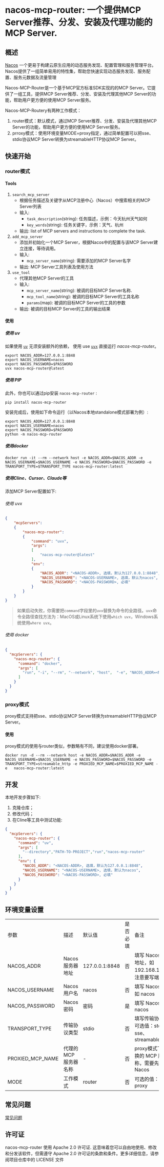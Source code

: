 # nacos-mcp-router: 一个提供MCP Server推荐、分发、安装及代理功能的MCP Server.

## 概述

[Nacos](https://nacos.io) 一个更易于构建云原生应用的动态服务发现、配置管理和服务管理平台。Nacos提供了一组简单易用的特性集，帮助您快速实现动态服务发现、服务配置、服务元数据及流量管理

Nacos-MCP-Router是一个基于MCP官方标准SDK实现的的MCP Server。它提供了一组工具，提供MCP Server推荐、分发、安装及代理其他MCP Server的功能，帮助用户更方便的使用MCP Server服务。

Nacos-MCP-Routery有两种工作模式：
1. router模式：默认模式，通过MCP Server推荐、分发、安装及代理其他MCP Server的功能，帮助用户更方便的使用MCP Server服务。
2. prroxy模式：使用环境变量MODE=proxy指定，通过简单配置可以把sse、stdio协议MCP Server转换为streamableHTTP协议MCP Server。

## 快速开始
### router模式
#### Tools

1. `search_mcp_server`
    - 根据任务描述及关键字从MCP注册中心（Nacos）中搜索相关的MCP Server列表
    - 输入:
      - `task_description`(string): 任务描述，示例：今天杭州天气如何
      - `key_words`(string): 任务关键字，示例：天气、杭州
    - 输出: list of MCP servers and instructions to complete the task.
2. `add_mcp_server`
    - 添加并初始化一个MCP Server，根据Nacos中的配置与该MCP Server建立连接，等待调用。
    - 输入:
      - `mcp_server_name`(string): 需要添加的MCP Server名字
    - 输出: MCP Server工具列表及使用方法
3. `use_tool`
   - 代理其他MCP Server的工具
   - 输入:
     - `mcp_server_name`(string): 被调的目标MCP Server名称.
     - `mcp_tool_name`(string): 被调的目标MCP Server的工具名称
     - `params`(map): 被调的目标MCP Server的工具的参数
   - 输出: 被调的目标MCP Server的工具的输出结果

#### 使用
##### 使用 uv
如果使用 [`uv`](https://docs.astral.sh/uv/) 无须安装额外的依赖， 使用
use [`uvx`](https://docs.astral.sh/uv/guides/tools/) 直接运行 *nacos-mcp-router*。
```
export NACOS_ADDR=127.0.0.1:8848
export NACOS_USERNAME=nacos
export NACOS_PASSWORD=$PASSWORD
uvx nacos-mcp-router@latest
```

##### 使用 PIP

此外，你也可以通过pip安装 `nacos-mcp-router` : 

```
pip install nacos-mcp-router
```

安装完成后，使用如下命令运行（以Nacos本地standalone模式部署为例）:

```
export NACOS_ADDR=127.0.0.1:8848
export NACOS_USERNAME=nacos
export NACOS_PASSWORD=$PASSWORD
python -m nacos-mcp-router
```

##### 使用docker
```
docker run -it --rm --network host -e NACOS_ADDR=$NACOS_ADDR -e NACOS_USERNAME=$NACOS_USERNAME -e NACOS_PASSWORD=$NACOS_PASSWORD -e TRANSPORT_TYPE=$TRANSPORT_TYPE nacos-mcp-router:latest
```

##### 使用Cline、Cursor、Claude等

添加MCP Server配置如下:

###### 使用 uvx

```json
{
    "mcpServers":
    {
        "nacos-mcp-router":
        {
            "command": "uvx",
            "args":
            [
                "nacos-mcp-router@latest"
            ],
            "env":
            {
                "NACOS_ADDR": "<NACOS-ADDR>, 选填，默认为127.0.0.1:8848",
                "NACOS_USERNAME": "<NACOS-USERNAME>, 选填，默认为nacos",
                "NACOS_PASSWORD": "<NACOS-PASSWORD>, 必填"
            }
        }
    }
}
```

> 如果启动失败，你需要把`command`字段里的`uvx`替换为命令的全路径。`uvx`命令全路径查找方法为：MacOS或Linux系统下使用`which uvx`，Windows系统使用`where uvx`。

###### 使用 docker
```json
{
  "mcpServers": {
    "nacos-mcp-router": {
      "command": "docker",
      "args": [
        "run", "-i", "--rm", "--network", "host",  "-e", "NACOS_ADDR=<NACOS-ADDR>", "-e",  "NACOS_USERNAME=<NACOS-USERNAME>", "-e", "NACOS_PASSWORD=<NACOS-PASSWORD>" ,"-e", "TRANSPORT_TYPE=stdio", "nacos-mcp-router:latest"
      ]
    }
  }
}
```

### proxy模式
proxy模式支持把sse、stdio协议MCP Server转换为streamableHTTP协议MCP Server。
#### 使用
proxy模式的使用与router类似，参数略有不同，建议使用docker部署。
```
docker run -d --rm --network host -e NACOS_ADDR=$NACOS_ADDR -e NACOS_USERNAME=$NACOS_USERNAME -e NACOS_PASSWORD=$NACOS_PASSWORD -e TRANSPORT_TYPE=streamable_http -e PROXIED_MCP_NAME=$PROXIED_MCP_NAME -e   nacos-mcp-router:latest
```

## 开发

本地开发步骤如下:

1. 克隆仓库；
2. 修改代码；
3. 在Cline等工具中测试功能:

```json
{
  "mcpServers": {
    "nacos-mcp-router": {
      "command": "uv",
      "args": [
        "--directory","PATH-TO-PROJECT","run","nacos-mcp-router"
      ],
      "env": {
        "NACOS_ADDR": "<NACOS-ADDR>, 选填，默认为127.0.0.1:8848",
        "NACOS_USERNAME": "<NACOS-USERNAME>, 选填，默认为nacos",
        "NACOS_PASSWORD": "<NACOS-PASSWORD>, 必填"
      }
    }
  }
}
```

## 环境变量设置
|    |    |    |    |    |
|----|----|----|----|----|
|  参数 | 描述 | 默认值 | 是否必填 | 备注 |
| NACOS_ADDR | Nacos 服务器地址 | 127.0.0.1:8848 | 否 | 填写 Nacos 服务器的地址，如 192.168.1.1:8848，注意要写端口
| NACOS_USERNAME | Nacos 用户名 | nacos | 否 | 填写 Nacos 用户名，如 nacos
| NACOS_PASSWORD | Nacos 密码 | 密码 | 是 | 填写 Nacos 密码，如 nacos
| TRANSPORT_TYPE | 传输协议类型 | stdio | 否 | 填写传输协议类型，可选值：stdio、sse、streamable_http
| PROXIED_MCP_NAME | 代理的 MCP 服务器名称 | - | 否 | proxy模式下需要被转换的 MCP 服务器名称，需要先注册到Nacos
| MODE | 工作模式 | router  | 否 |可选的值：router、proxy |


## 常见问题
[常见问题](./docs/troubleshooting.md)

## 许可证
nacos-mcp-router 使用 Apache 2.0 许可证. 这意味着您可以自由地使用、修改和分发该软件，但需遵守 Apache 2.0 许可证的条款和条件。更多详细信息，请参阅项目仓库中的 LICENSE 文件

